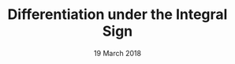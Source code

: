 ---
title: Differentiation under the Integral Sign
date: 19 March 2018
category:
tags:
slug: differentiation-under-the-integral-sign
status: draft
---